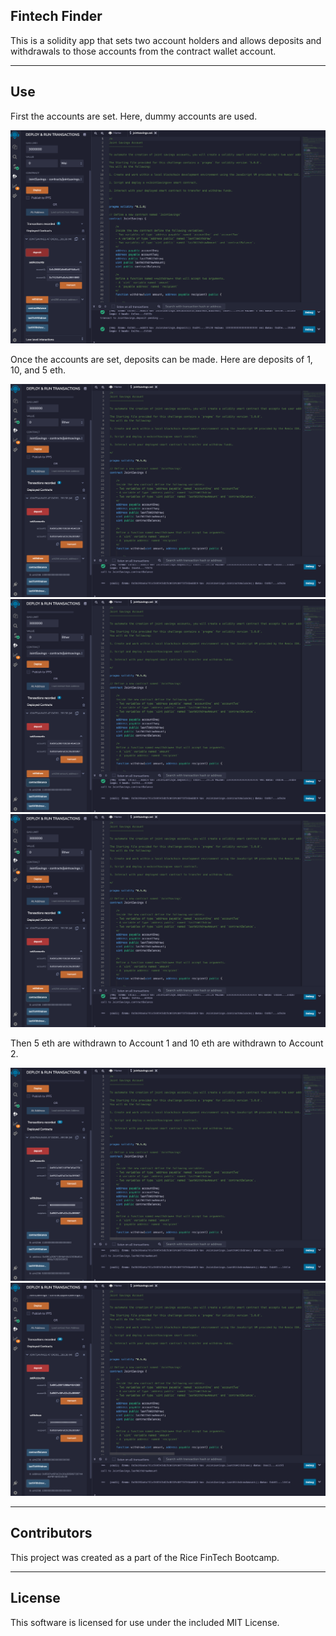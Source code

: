 ## Fintech Finder

This is a solidity app that sets two account holders and allows deposits and withdrawals to those accounts from the contract wallet account.

---

## Use

First the accounts are set.  Here, dummy accounts are used.

![](./Execution_Results/1.png)

Once the accounts are set, deposits can be made.  Here are deposits of 1, 10, and 5 eth.

![](./Execution_Results/3.png)
![](./Execution_Results/4.png)
![](./Execution_Results/5.png)

Then 5 eth are withdrawn to Account 1 and 10 eth are withdrawn to Account 2.

![](./Execution_Results/7.png)
![](./Execution_Results/8.png)

---

## Contributors

This project was created as a part of the Rice FinTech Bootcamp.

---

## License

This software is licensed for use under the included MIT License.
